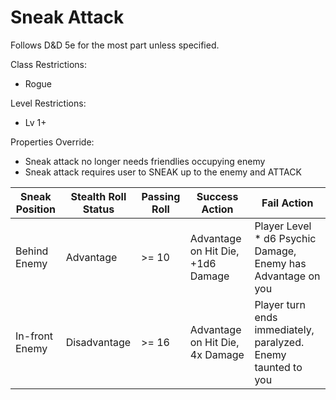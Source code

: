# Sneak Attack

Follows D&D 5e for the most part unless specified.

Class Restrictions:
* Rogue

Level Restrictions:
* Lv 1+

Properties Override:
* Sneak attack no longer needs friendlies occupying enemy
* Sneak attack requires user to SNEAK up to the enemy and ATTACK

| Sneak Position | Stealth Roll Status | Passing Roll | Success Action | Fail Action |
|- |-|-|-|-|
|Behind Enemy | Advantage | >= 10 | Advantage on Hit Die, +1d6 Damage | Player Level * d6 Psychic Damage, Enemy has Advantage on you |
|In-front Enemy | Disadvantage | >= 16 | Advantage on Hit Die, 4x Damage | Player turn ends immediately, paralyzed. Enemy taunted to you |


